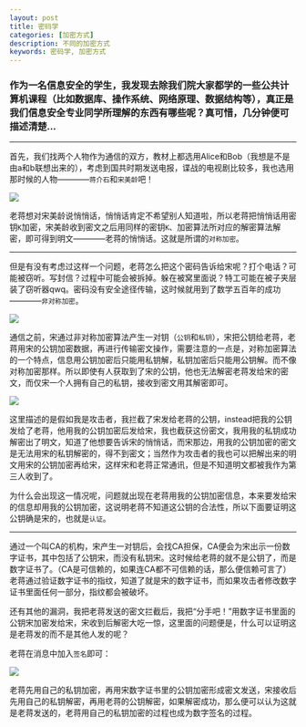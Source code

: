 ```yaml
---
layout: post
title: 密码学
categories: [加密方式]
description: 不同的加密方式
keywords: 密码学, 加密方式
---
```


### 作为一名信息安全的学生，我发现去除我们院大家都学的一些公共计算机课程（比如数据库、操作系统、网络原理、数据结构等），真正是我们信息安全专业同学所理解的东西有哪些呢？真可惜，几分钟便可描述清楚...

***

首先，我们找两个人物作为通信的双方，教材上都选用Alice和Bob（我想是不是由a和b联想出来的），考虑到国共时期发送电报，谍战的电视剧比较多，我也选用那时候的人物————`蒋介石`和`宋美龄`吧！

![](http://i1.piimg.com/567571/a83bf322bcc74f0a.png)

老蒋想对宋美龄说悄悄话，悄悄话肯定不希望别人知道啦，所以老蒋把悄悄话用密钥`K`加密，宋美龄收到密文之后用同样的密钥`K`、加密算法所对应的解密算法解密，即可得到明文————老蒋的悄悄话。这就是所谓的`对称加密`。

***

但是有没有考虑过这样一个问题，老蒋怎么把这个密码告诉给宋呢？打个电话？可能被窃听。写封信？过程中可能会被拆掉。躲在被窝里面说？特工可能在被子夹层装了窃听器qwq。密码没有安全途径传输，这时候就用到了数学五百年的成功————`非对称加密`。

![](http://i1.piimg.com/567571/074c8dd95df9de46.png)

通信之前，宋通过非对称加密算法产生一对钥（`公钥`和`私钥`），宋把公钥给老蒋，老蒋用宋的公钥加密数据，再进行传输密文操作，需要注意的一点是，对称加密算法的一个特点，信息用公钥加密后只能用私钥解，私钥加密后只能用公钥解。而不像对称加密那样。所以即使有人获取到了宋的公钥，他也无法解密老蒋发给宋的密文，而仅宋一个人拥有自己的私钥，接收到密文用其解密即可。

![](http://i2.muimg.com/567571/8647f25969ce8d0b.png)

这里描述的是假如我是攻击者，我拦截了宋发给老蒋的公钥，instead把我的公钥发给了老蒋，他用我的公钥加密后发给宋，我也截获这份密文，我用我的私钥成功解密出了明文，知道了他想要告诉宋的悄悄话，而宋那边，用我的公钥加密的密文是无法用宋的私钥解密的，得不到密文；当然作为攻击者的我也可以把解出来的明文用宋的公钥加密再给宋，这样宋和老蒋正常通讯，但是不知道明文都被我作为第三人收到了。


为什么会出现这一情况呢，问题就出现在老蒋用我的公钥加密信息，本来要发给宋的信息却用我的公钥加密，这说明老蒋不知道这公钥的合法性，所以下面要证明这公钥确是宋的，也就是`认证`。

***

通过一个叫CA的机构，宋产生一对钥后，会找CA担保，CA便会为宋出示一份数字证书，其中包括了公钥宋，而没有私钥宋。这时候给老蒋的就不是公钥了，而是数字证书了。（CA是可信赖的，如果连CA都不可信赖的话，那么便信赖可言了）老蒋通过验证数字证书的指纹，知道了就是宋的数字证书，而如果攻击者修改数字证书里面任何一部分，指纹都会被破坏。

还有其他的漏洞，我把老蒋发送的密文拦截后，我把“分手吧！”用数字证书里面的公钥宋加密发给宋，宋收到后解密大吃一惊，这里面的问题便是，什么可以证明这是老蒋发的而不是其他人发的呢？

老蒋在消息中加入`签名`即可：

![](http://i4.buimg.com/567571/10c9d8423f12ad6f.png)

老蒋先用自己的私钥加密，再用宋数字证书里的公钥加密形成密文发送，宋接收后先用自己的私钥解密，再用老蒋的公钥解密，如果解密成功，那么便可以认为这就是老蒋发送的，老蒋用自己的私钥加密的过程也成为数字签名的过程。